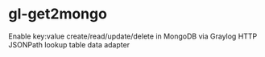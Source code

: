 # gl-get2mongo
Enable key:value create/read/update/delete in MongoDB via Graylog HTTP JSONPath lookup table data adapter
